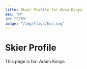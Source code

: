 ```yaml
---
title: Skier Profile for Adam Konya
sex: "M"
id: "2259"
image: "/img/flags/hun.svg" 
---
```


# Skier Profile

This page is for: Adam Konya.
    